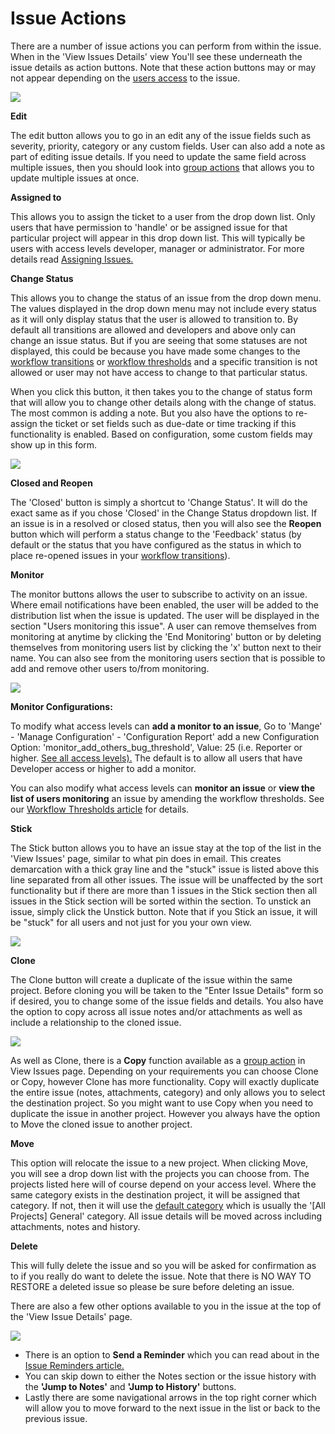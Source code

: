 # Issue Actions

There are a number of issue actions you can perform from within the issue. When in the 'View Issues Details' view You'll see these underneath the issue details as action buttons. Note that these action buttons may or may not appear depending on the [users access](/user_management/auth_access_levels) to the issue.

![](./images/issue_actions_1.png)  
  
**Edit**

The edit button allows you to go in an edit any of the issue fields such as severity, priority, category or any custom fields.  User can also add a note as part of editing issue details. If you need to update the same field across multiple issues, then you should look into [group actions](/issue_management/update_multiple_issues) that allows you to update multiple issues at once.  

**Assigned to**

This allows you to assign the ticket to a user from the drop down list. Only users that have permission to 'handle' or be assigned issue for that particular project will appear in this drop down list. This will typically be users with access levels developer, manager or administrator. For more details read [Assigning Issues.](/issue_management/assigning_issues)

**Change Status**

This allows you to change the status of an issue from the drop down menu.  The values displayed in the drop down menu may not include every status as it will only display status that the user is allowed to transition to. By default all transitions are allowed and developers and above only can change an issue status. But if you are seeing that some statuses are not displayed, this could be because you have made some changes to the [workflow transitions](/customizations/wf_trans) or [workflow thresholds](/customizations/wf_thres) and a specific transition is not allowed or user may not have access to change to that particular status.

When you click this button, it then takes you to the change of status form that will allow you to change other details along with the change of status. The most common is adding a note. But you also have the options to re-assign the ticket or set fields such as due-date or time tracking if this functionality is enabled.  Based on configuration, some custom fields may show up in this form.

![](./images/issue_actions_2.png)

**Closed and Reopen**

The 'Closed' button is simply a shortcut to 'Change Status'. It will do the exact same as if you chose 'Closed' in the Change Status dropdown list. If an issue is in a resolved or closed status, then you will also see the **Reopen** button which will perform a status change to the 'Feedback' status (by default or the status that you have configured as the status in which to place re-opened issues in your [workflow transitions](/customizations/wf_trans)).

**Monitor**

The monitor buttons allows the user to subscribe to activity on an issue. Where email notifications have been enabled, the user will be added to the distribution list when the issue is updated. The user will be displayed in the section "Users monitoring this issue". A user can remove themselves from monitoring at anytime by clicking the 'End Monitoring' button or by deleting themselves from monitoring users list by clicking the 'x' button next to their name. You can also see from the monitoring users section that is possible to add and remove other users to/from monitoring. 

![](./images/issue_actions_3.png)

**Monitor Configurations:**

To modify what access levels can **add a monitor to an issue**, Go to 'Mange' - 'Manage Configuration' - 'Configuration Report' add a new Configuration Option: 'monitor_add_others_bug_threshold', Value: 25 (i.e. Reporter or higher. [See all access levels).](/customizations/access_levels)  The default is to allow all users that have Developer access or higher to add a monitor. 

You can also modify what access levels can **monitor an issue** or **view the list of users monitoring** an issue by amending the workflow thresholds. See our [Workflow Thresholds article](/customizations/wf_thres) for details.

**Stick**

The Stick button allows you to have an issue stay at the top of the list in the 'View Issues' page, similar to what pin does in email. This creates demarcation with a thick gray line and the "stuck" issue is listed above this line separated from all other issues. The issue will be unaffected by the sort functionality but if there are more than 1 issues in the Stick section then all issues in the Stick section will be sorted within the section. To unstick an issue, simply click the Unstick button. Note that if you Stick an issue, it will be "stuck" for all users and not just for you your own view. 

![](./images/issue_actions_4.png)

**Clone**

The Clone button will create a duplicate of the issue within the same project. Before cloning you will be taken to the "Enter Issue Details" form so if desired, you to change some of the issue fields and details. You also have the option to copy across all issue notes and/or attachments as well as include a relationship to the cloned issue. 

![](./images/issue_actions_5.png)

As well as Clone, there is a **Copy** function available as a [group action](/issue_management/update_multiple_issues) in View Issues page. Depending on your requirements you can choose Clone or Copy, however Clone has more functionality. Copy will exactly duplicate the entire issue (notes, attachments, category) and only allows you to select the destination project. So you might want to use Copy when you need to duplicate the issue in another project. However you always have the option to Move the cloned issue to another project. 

**Move**

This option will relocate the issue to a new project. When clicking Move, you will see a drop down list with the projects you can choose from. The projects listed here will of course depend on your access level. Where the same category exists in the destination project, it will be assigned that category. If not, then it will use the [default category](/project_management/change_default_catgs) which is usually the '[All Projects] General' category. All issue details will be moved across including attachments, notes and history. 

**Delete**

This will fully delete the issue and so you will be asked for confirmation as to if you really do want to delete the issue. Note that there is NO WAY TO RESTORE a deleted issue so please be sure before deleting an issue.

There are also a few other options available to you in the issue at the top of the 'View Issue Details' page.

![](./images/issue_actions_6.png)

- There is an option to **Send a Reminder** which you can read about in the [Issue Reminders article.](/issue_management/issue_reminders)
- You can skip down to either the Notes section or the issue history with the **'Jump to Notes'** and **'Jump to History'** buttons.
- Lastly there are some navigational arrows in the top right corner which will allow you to move forward to the next issue in the list or back to the previous issue.  
 